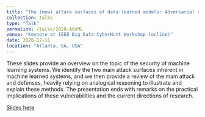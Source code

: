 ```yaml
---
title: "The (new) attack surfaces of data-learned models: Adversarial attacks and defenses for ML models"
collection: talks
type: "Talk"
permalink: /talks/2020-AdvML
venue: "Keynote at IEEE Big Data CyberHunt Workshop (online)"
date: 2020-12-11
location: "Atlanta, GA, USA"
---
```


These slides provide an overview on the topic of the security of machine learning systems. We identify the two main attack surfaces inherent in machine learned systems, and we then provide a review of the main attack and defenses, heavily relying on analogical reasoning to illustrate and explain these methods. The presentation ends with remarks on the practical implications of these vulnerabilities and the current directions of research.

[Slides here](AdvML2.pdf)
